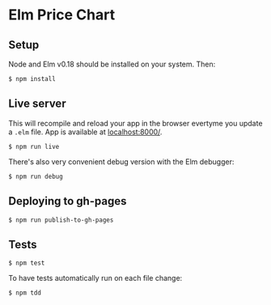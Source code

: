 # Elm Price Chart


## Setup

Node and Elm v0.18 should be installed on your system. Then:

```
$ npm install
```

## Live server

This will recompile and reload your app in the browser evertyme you update a
`.elm` file. App is available at [localhost:8000/](http://localhost:8000/).

```
$ npm run live
```

There's also very convenient debug version with the Elm debugger:

```
$ npm run debug
```

## Deploying to gh-pages

```
$ npm run publish-to-gh-pages
```

## Tests

```
$ npm test
```

To have tests automatically run on each file change:

```
$ npm tdd
```
